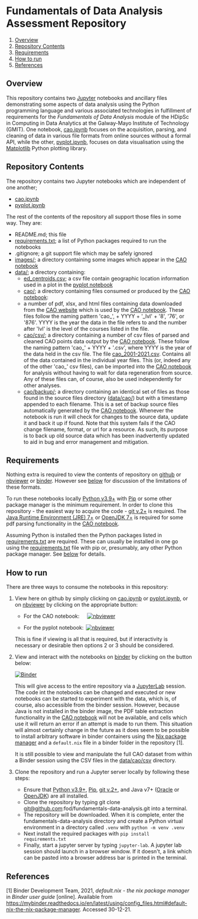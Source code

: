 # Fundamentals of Data Analysis Assessment Repository

1. [Overview](#overview)
1. [Repository Contents](#repository-contents)
1. [Requirements](#requirements)
1. [How to run](#how-to-run)
1. [References](#references)

## Overview

This repository contains two [Jupyter](https://jupyter.org/) notebooks and ancillary files demonstrating some aspects of data analysis using the Python programming language and various associated technologies in fulfillment of requirements for the *Fundamentals of Data Analysis* module of the HDipSc in Computing in Data Analytics at the Galway-Mayo Institute of Technology (GMIT). One notebook, [cao.ipynb](cao.ipynb) focuses on the acquisition, parsing, and cleaning of data in various file formats from online sources without a formal API, while the other, [pyplot.ipynb](pyplot.ipynb), focuses on data visualisation using the [Matplotlib](https://matplotlib.org/) Python plotting library.

## Repository Contents

The repository contains two Jupyter notebooks which are independent of one another;
- [cao.ipynb](cao.ipynb)
- [pyplot.ipynb](pyplot.ipynb)

The rest of the contents of the repository all support those files in some way. They are:
- README.md; this file
- [requirements.txt](requirements.txt); a list of Python packages required to run the notebooks
- .gitignore; a git support file which may be safely ignored
- [images/](images/); a directory containing some images which appear in the [CAO notebook](cao.ipynb)
- [data/](data/); a directory containing:
    - [ed_centroids.csv](data/ed_centroids.csv); a csv file contain geographic location information used in a plot in the [pyplot notebook](pyplot.ipynb)
    - [cao/](cao/); a directory containing files consumed or produced by the [CAO notebook](cao.ipynb):
    - a number of pdf, xlsx, and html files containing data downloaded from the [CAO website](http://www.cao.ie/index.php?page=points&bb=mediastats) which is used by the [CAO notebook](cao.ipynb). These files follow the naming pattern 'cao_', + YYYY + '_lvl' + '8', '76', or '876'. YYYY is the year the data in the file refers to and the number after 'lvl' is the level of the courses listed in the file.
    - [cao/csv/](data/cao/csv/); a directory containing a number of csv files of parsed and cleaned CAO points data output by the [CAO notebook](cao.ipynb). These follow the naming pattern 'cao_' + YYYY + '.csv', where YYYY is the year of the data held in the csv file. The file [cao_2001-2021.csv](data/cao/csv/cao_2001-2021.csv). Contains all of the data contained in the individual year files. This (or, indeed any of the other 'cao_' csv files), can be imported into the [CAO notebook](cao.ipynb) for analysis without having to wait for data regeneration from source. Any of these files can, of course, also be used independently for other analyses.
    - [cao/backup/](/data/cao/backup/); a directory containing an identical set of files as those found in the source files directory ([data/cao/](data/cao/)) but with a timestamp appended to each filename. This is a set of backup source files automatically generated by the [CAO notebook](cao.ipynb). Whenever the notebook is run it will check for changes to the source data, update it and back it up if found. Note that this system fails if the CAO change filename, format, or url for a resource. As such, its purpose is to back up old source data which has been inadvertently updated to aid in bug and error management and mitigation. 

## Requirements

Nothing extra is required to view the contents of repository on [github](https://github.com/fod/fundamentals-data-analysis) or [nbviewer](https://nbviewer.org/) or [binder](https://mybinder.org/). However see [below](#how-to-run) for discussion of the limitations of these formats.

To run these notebooks locally [Python v3.9+](https://www.python.org/) with [Pip](https://pypi.org/project/pip/) or some other package manager is the minimum requirement. In order to clone this repository - the easiest way to acquire the code - [git v.2+](https://git-scm.com/) is required. The [Java Runtime Environment (JRE) 7+](https://www.java.com/en/download/manual.jsp) or [OpenJDK 7+](https://openjdk.java.net/) is required for some pdf parsing functionality in the [CAO notebook](cao.ipynb).

Assuming Python is installed then the Python packages listed in [requirements.txt](requirements.txt) are required. These can usually be installed in one go using the [requirements.txt](requirements.txt) file with pip or, presumably, any other Python package manager. See [below](#how-to-run) for details.

## How to run

There are three ways to consume the notebooks in this repository:
1. View here on github by simply clicking on [cao.ipynb](cao.ipynb) or [pyplot.ipynb](pyplot.ipynb), or on [nbviewer](https://nbviewer.org/) by clicking on the appropriate button:

    - For the CAO notebook:&ensp;&ensp;&ensp;[![nbviewer](https://raw.githubusercontent.com/jupyter/design/master/logos/Badges/nbviewer_badge.svg)](https://nbviewer.org/github/fod/fundamentals-data-analysis/blob/main/cao.ipynb)

    - For the pyplot notebook:&ensp;[![nbviewer](https://raw.githubusercontent.com/jupyter/design/master/logos/Badges/nbviewer_badge.svg)](https://github.com/fod/fundamentals-data-analysis/blob/main/pyplot.ipynb)

    This is fine if viewing is all that is required, but if interactivity is necessary or desirable then options 2 or 3 should be considered.

1. View and interact with the notebooks on [binder](https://mybinder.org/) by clicking on the button below:

    [![Binder](https://mybinder.org/badge_logo.svg)](https://mybinder.org/v2/gh/fod/fundamentals-data-analysis/HEAD)

    This will give access to the entire repository via a [JupyterLab](https://jupyter.org/) session. The code int the notebooks can be changed and executed or new notebooks can be started to experiment with the data, which is, of course, also accessible from the binder session. However, because Java is not installed in the binder image, the PDF table extraction functionality in the [CAO notebook](cao.ipynb) will not be available, and cells which use it will return an error if an attempt is made to run them. This situation will almost certainly change in the future as it does seem to be possible to install arbitrary software in binder containers using the [Nix package manager](https://github.com/NixOS/nixpkgs) and a ```default.nix``` file in a binder folder in the repository [1].

    It is still possible to view and manipulate the full CAO dataset from within a Binder session using the CSV files in the [data/cao/csv](data/cao/csv/) directory.

1. Clone the repository and run a Jupyter server locally by following these steps:

    - Ensure that [Python v3.9+](https://www.python.org/), [Pip](https://pypi.org/project/pip/), [git v.2+](https://git-scm.com/), and Java v7+  ([Oracle](https://www.java.com/en/download/) or [OpenJDK](https://openjdk.java.net/)) are all installed.
    - Clone the repository by typing git clone git@github.com:fod/fundamentals-data-analysis.git into a terminal.
    - The repository will be downloaded. When it is complete, enter the fundamentals-data-analysis directory and create a Python virtual environment in a directory called ```.venv``` with ```python -m venv .venv``` 
    - Next install the required packages with ```pip install requirements.txt```
    - Finally, start a jupyter server by typing ```jupyter-lab```. A jupyter lab session should launch in a browser window. If it doesn't, a link which can be pasted into a browser address bar is printed in the terminal.
    
## References

[1] Binder Development Team, 2021, *default.nix - the nix package manager* in *Binder user guide* [online]. Available from https://mybinder.readthedocs.io/en/latest/using/config_files.html#default-nix-the-nix-package-manager. Accessed 30-12-21.